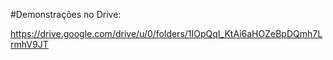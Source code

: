 #Demonstrações no Drive:

https://drive.google.com/drive/u/0/folders/1IOpQqI_KtAi6aHOZeBpDQmh7LrmhV9JT
